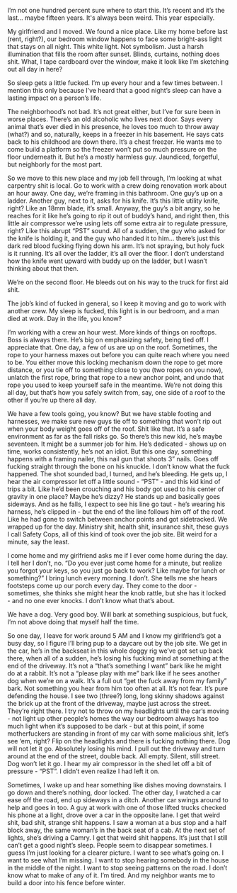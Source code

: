 I’m not one hundred percent sure where to start this. It’s recent and it’s the last… maybe fifteen years. It's always been weird. This year especially.

My girlfriend and I moved. We found a nice place. Like my home before last (rent, right?), our bedroom window happens to face some bright-ass light that stays on all night. This white light. Not symbolism. Just a harsh illumination that fills the room after sunset. Blinds, curtains, nothing does shit. What, I tape cardboard over the window, make it look like I’m sketching out all day in here?

So sleep gets a little fucked. I’m up every hour and a few times between. I mention this only because I’ve heard that a good night’s sleep can have a lasting impact on a person’s life.

The neighborhood’s not bad. It’s not great either, but I’ve for sure been in worse places. There’s an old alcoholic who lives next door. Says every animal that’s ever died in his presence, he loves too much to throw away (what?) and so, naturally, keeps in a freezer in his basement. He says cats back to his childhood are down there. It’s a chest freezer. He wants me to come build a platform so the freezer won’t put so much pressure on the floor underneath it. But he’s a mostly harmless guy. Jaundiced, forgetful, but neighborly for the most part.

So we move to this new place and my job fell through, I’m looking at what carpentry shit is local. Go to work with a crew doing renovation work about an hour away. One day, we’re framing in this bathroom. One guy’s up on a ladder. Another guy, next to it, asks for his knife. It’s this little utility knife, right? Like an 18mm blade, it’s small. Anyway, the guy’s a bit angry, so he reaches for it like he’s going to rip it out of buddy’s hand, and right then, this little air compressor we’re using lets off some extra air to regulate pressure, right? Like this abrupt “PST” sound. All of a sudden, the guy who asked for the knife is holding it, and the guy who handed it to him… there’s just this dark red blood fucking flying down his arm. It’s not spraying, but holy fuck is it running. It’s all over the ladder, it’s all over the floor. I don’t understand how the knife went upward with buddy up on the ladder, but I wasn’t thinking about that then.

We’re on the second floor. He bleeds out on his way to the truck for first aid shit.

The job’s kind of fucked in general, so I keep it moving and go to work with another crew. My sleep is fucked, this light is in our bedroom, and a man died at work. Day in the life, you know?

I’m working with a crew an hour west. More kinds of things on rooftops. Boss is always there. He’s big on emphasizing safety, being tied off. I appreciate that. One day, a few of us are up on the roof. Sometimes, the rope to your harness maxes out before you can quite reach where you need to be. You either move this locking mechanism down the rope to get more distance, or you tie off to something close to you (two ropes on you now), unlatch the first rope, bring that rope to a new anchor point, and undo that rope you used to keep yourself safe in the meantime. We’re not doing this all day, but that’s how you safely switch from, say, one side of a roof to the other if you’re up there all day.

We have a few tools going, you know? But we have stable footing and harnesses, we make sure new guys tie off to something that won’t rip out when your body weight goes off of the roof. Shit like that. It’s a safe environment as far as the fall risks go. So there’s this new kid, he’s maybe seventeen. It might be a summer job for him. He’s dedicated - shows up on time, works consistently, he’s not an idiot. But this one day, something happens with a framing nailer, this nail gun that shoots 3” nails. Goes off fucking straight through the bone on his knuckle. I don’t know what the fuck happened. The shot sounded bad, I turned, and he’s bleeding. He gets up, I hear the air compressor let off a little sound - “PST" - and this kid kind of trips a bit. Like he’d been crouching and his body got used to his center of gravity in one place? Maybe he’s dizzy? He stands up and basically goes sideways. And as he falls, I expect to see his line go taut - he’s wearing his harness, he’s clipped in - but the end of the line follows him off of the roof. Like he had gone to switch between anchor points and got sidetracked. We wrapped up for the day. Ministry shit, health shit, insurance shit, these guys I call Safety Cops, all of this kind of took over the job site. Bit weird for a minute, say the least.

I come home and my girlfriend asks me if I ever come home during the day. I tell her I don’t, no. “Do you ever just come home for a minute, but realize you forgot your keys, so you just go back to work? Like maybe for lunch or something?” I bring lunch every morning. I don’t. She tells me she hears footsteps come up our porch every day. They come to the door - sometimes, she thinks she might hear the knob rattle, but she has it locked - and no one ever knocks. I don’t know what that’s about.

We have a dog. Very good boy. Will bark at something suspicious, but fuck, I’m not above doing that myself half the time.

So one day, I leave for work around 5 AM and I know my girlfriend’s got a busy day, so I figure I’ll bring pup to a daycare out by the job site. We get in the car, he’s in the backseat in this whole doggy rig we’ve got set up back there, when all of a sudden, he’s losing his fucking mind at something at the end of the driveway. It’s not a “that’s something I want” bark like he might do at a rabbit. It’s not a “please play with me” bark like if he sees another dog when we’re on a walk. It’s a full out “get the fuck away from my family” bark. Not something you hear from him too often at all. It’s not fear. It’s pure defending the house. I see two (three?) long, long skinny shadows against the brick up at the front of the driveway, maybe just across the street. They’re right there. I try not to throw on my headlights until the car’s moving - not light up other people’s homes the way our bedroom always has too much light when it’s supposed to be dark - but at this point, if some motherfuckers are standing in front of my car with some malicious shit, let’s see ‘em, right? Flip on the headlights and there is fucking nothing there. Dog will not let it go. Absolutely losing his mind. I pull out the driveway and turn around at the end of the street, double back. All empty. Silent, still street. Dog won’t let it go. I hear my air compressor in the shed let off a bit of pressure - “PST”. I didn’t even realize I had left it on.

Sometimes, I wake up and hear something like dishes moving downstairs. I go down and there’s nothing, door locked. The other day, I watched a car ease off the road, end up sideways in a ditch. Another car swings around to help and goes in too. A guy at work with one of those lifted trucks checked his phone at a light, drove over a car in the opposite lane. I get that weird shit, bad shit, strange shit happens. I saw a woman at a bus stop and a half block away, the same woman’s in the back seat of a cab. At the next set of lights, she’s driving a Camry. I get that weird shit happens. It’s just that I still can’t get a good night’s sleep. People seem to disappear sometimes. I guess I’m just looking for a clearer picture. I want to see what’s going on. I want to see what I’m missing. I want to stop hearing somebody in the house in the middle of the night. I want to stop seeing patterns on the road. I don’t know what to make of any of it. I’m tired. And my neighbor wants me to build a door into his fence before winter.
